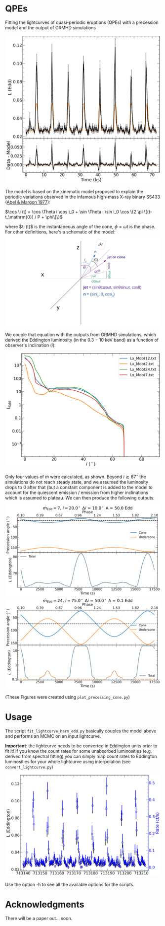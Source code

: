 # QPEs
Fitting the lightcurves of quasi-periodic eruptions (QPEs) with a precession model and the output of GRMHD simulations 

![](plots/mcmc_mean.png)

The model is based on the kinematic model proposed to explain the periodic variations observed in the infamous high-mass X-ray binary SS433 ([Abel & Margon 1977](https://ui.adsabs.harvard.edu/abs/1979Natur.279..701A)):

$\cos \i (t) = \cos \Theta i \cos i_0 + \sin \Theta i \sin i_0 \cos \{2 \pi \[(t-t_\mathrm{0}) / P + \phi\]\}$

where $\i (t)$ is the instantaneous angle of the cone, $\phi = \omega t$ is the phase. For other definitions, here's a schematic of the model:

![](plots/cartoon.png)


We couple that equation with the outputs from GRMHD simulations, which derived the Eddington luminosity (in the 0.3 $-$ 10 keV band) as a function of observer's inclination ($i$):



![](plots/mdot_laws.png)

Only four values of $\dot{m}$ were calculated, as shown. Beyond $i\gtrsim67^\circ$ the simulations do not reach steady state, and we assumed the luminosity drops to 0 after that (but a constant component is added to the model to account for the quiescent emission / emission from higher inclinations which is assumed to plateau. We can then produce the following outputs:


![](plots/i20_dincl10_m7.png) 
![](plots/i75_dincl50_m24.png)

(These Figures were created using ```plot_precessing_cone.py```)
# Usage
The script ```fit_lightcurve_harm_edd.py``` basically couples the model above and performs an MCMC on an input lightcurve.

**Important**: the lightcurve needs to be converted in Eddington units prior to fit it! If you know the count rates for some unabsorbed luminosities (e.g. derived from spectral fitting) you can simply map count rates to Eddington luminosities for your whole lightcurve using interpolation (see ```convert_lightcurve.py```)

![](plots/ERO-QPE2_converted.png)

Use the option -h to see all the available options for the scripts. 

# Acknowledgments
There will be a paper out... soon.
